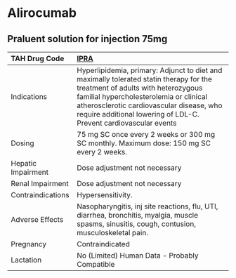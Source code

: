 # Alirocumab

## Praluent solution for injection 75mg

| TAH Drug Code      | [IPRA](https://www.tahsda.org.tw/drugs/hissearch.php?drug_code=IPRA)                                                                                                                                                                                                                    |
|:-------------------|:----------------------------------------------------------------------------------------------------------------------------------------------------------------------------------------------------------------------------------------------------------------------------------------|
| Indications        | Hyperlipidemia, primary: Adjunct to diet and maximally tolerated statin therapy for the treatment of adults with heterozygous familial hypercholesterolemia or clinical atherosclerotic cardiovascular disease, who require additional lowering of LDL-C. Prevent cardiovascular events |
| Dosing             | 75 mg SC once every 2 weeks or 300 mg SC monthly. Maximum dose: 150 mg SC every 2 weeks.                                                                                                                                                                                                |
| Hepatic Impairment | Dose adjustment not necessary                                                                                                                                                                                                                                                           |
| Renal Impairment   | Dose adjustment not necessary                                                                                                                                                                                                                                                           |
| Contraindications  | Hypersensitivity.                                                                                                                                                                                                                                                                       |
| Adverse Effects    | Nasopharyngitis, inj site reactions, flu, UTI, diarrhea, bronchitis, myalgia, muscle spasms, sinusitis, cough, contusion, musculoskeletal pain.                                                                                                                                         |
| Pregnancy          | Contraindicated                                                                                                                                                                                                                                                                         |
| Lactation          | No (Limited) Human Data - Probably Compatible                                                                                                                                                                                                                                           |

